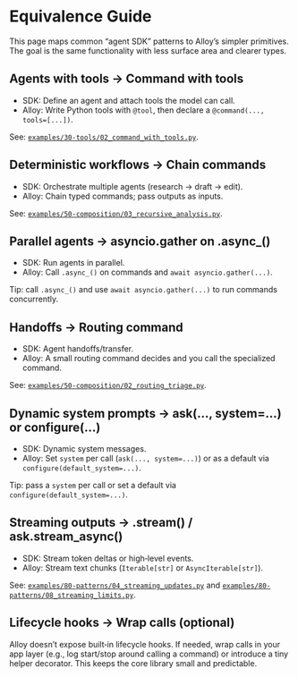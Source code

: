 # Equivalence Guide

This page maps common “agent SDK” patterns to Alloy’s simpler primitives. The
goal is the same functionality with less surface area and clearer types.

## Agents with tools → Command with tools

- SDK: Define an agent and attach tools the model can call.
- Alloy: Write Python tools with `@tool`, then declare a `@command(..., tools=[...])`.

See: [`examples/30-tools/02_command_with_tools.py`](https://github.com/lydakis/alloy/blob/main/examples/30-tools/02_command_with_tools.py).

## Deterministic workflows → Chain commands

- SDK: Orchestrate multiple agents (research → draft → edit).
- Alloy: Chain typed commands; pass outputs as inputs.

See: [`examples/50-composition/03_recursive_analysis.py`](https://github.com/lydakis/alloy/blob/main/examples/50-composition/03_recursive_analysis.py).

## Parallel agents → asyncio.gather on .async_()

- SDK: Run agents in parallel.
- Alloy: Call `.async_()` on commands and `await asyncio.gather(...)`.

Tip: call `.async_()` and use `await asyncio.gather(...)` to run commands concurrently.

## Handoffs → Routing command

- SDK: Agent handoffs/transfer.
- Alloy: A small routing command decides and you call the specialized command.

See: [`examples/50-composition/02_routing_triage.py`](https://github.com/lydakis/alloy/blob/main/examples/50-composition/02_routing_triage.py).

## Dynamic system prompts → ask(..., system=...) or configure(...)

- SDK: Dynamic system messages.
- Alloy: Set `system` per call (`ask(..., system=...)`) or as a default via `configure(default_system=...)`.

Tip: pass a `system` per call or set a default via `configure(default_system=...)`.

## Streaming outputs → .stream() / ask.stream_async()

- SDK: Stream token deltas or high‑level events.
- Alloy: Stream text chunks (`Iterable[str]` or `AsyncIterable[str]`).

See: [`examples/80-patterns/04_streaming_updates.py`](https://github.com/lydakis/alloy/blob/main/examples/80-patterns/04_streaming_updates.py) and [`examples/80-patterns/08_streaming_limits.py`](https://github.com/lydakis/alloy/blob/main/examples/80-patterns/08_streaming_limits.py).

## Lifecycle hooks → Wrap calls (optional)

Alloy doesn’t expose built‑in lifecycle hooks. If needed, wrap calls in your app
layer (e.g., log start/stop around calling a command) or introduce a tiny helper
decorator. This keeps the core library small and predictable.
